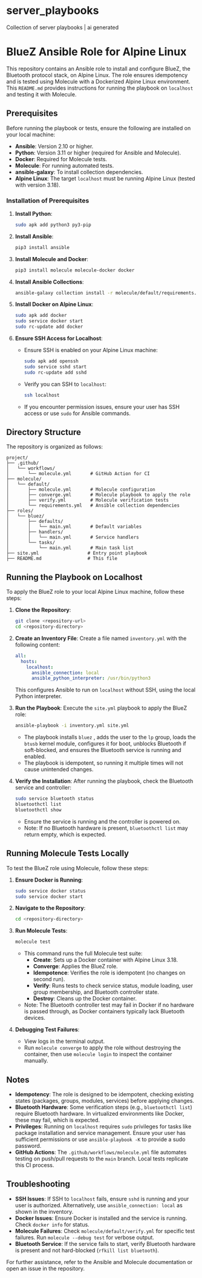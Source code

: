 # server_playbooks
Collection of server playbooks | ai generated 



# BlueZ Ansible Role for Alpine Linux

This repository contains an Ansible role to install and configure BlueZ, the Bluetooth protocol stack, on Alpine Linux. The role ensures idempotency and is tested using Molecule with a Dockerized Alpine Linux environment. This `README.md` provides instructions for running the playbook on `localhost` and testing it with Molecule.

## Prerequisites

Before running the playbook or tests, ensure the following are installed on your local machine:

- **Ansible**: Version 2.10 or higher.
- **Python**: Version 3.11 or higher (required for Ansible and Molecule).
- **Docker**: Required for Molecule tests.
- **Molecule**: For running automated tests.
- **ansible-galaxy**: To install collection dependencies.
- **Alpine Linux**: The target `localhost` must be running Alpine Linux (tested with version 3.18).

### Installation of Prerequisites

1. **Install Python**:
   ```bash
   sudo apk add python3 py3-pip
   ```

2. **Install Ansible**:
   ```bash
   pip3 install ansible
   ```

3. **Install Molecule and Docker**:
   ```bash
   pip3 install molecule molecule-docker docker
   ```

4. **Install Ansible Collections**:
   ```bash
   ansible-galaxy collection install -r molecule/default/requirements.yml
   ```

5. **Install Docker on Alpine Linux**:
   ```bash
   sudo apk add docker
   sudo service docker start
   sudo rc-update add docker
   ```

6. **Ensure SSH Access for Localhost**:
   - Ensure SSH is enabled on your Alpine Linux machine:
     ```bash
     sudo apk add openssh
     sudo service sshd start
     sudo rc-update add sshd
     ```
   - Verify you can SSH to `localhost`:
     ```bash
     ssh localhost
     ```
   - If you encounter permission issues, ensure your user has SSH access or use `sudo` for Ansible commands.

## Directory Structure

The repository is organized as follows:

```
project/
├── .github/
│   └── workflows/
│       └── molecule.yml       # GitHub Action for CI
├── molecule/
│   └── default/
│       ├── molecule.yml       # Molecule configuration
│       ├── converge.yml       # Molecule playbook to apply the role
│       ├── verify.yml         # Molecule verification tests
│       └── requirements.yml   # Ansible collection dependencies
├── roles/
│   └── bluez/
│       ├── defaults/
│       │   └── main.yml       # Default variables
│       ├── handlers/
│       │   └── main.yml       # Service handlers
│       └── tasks/
│           └── main.yml       # Main task list
├── site.yml                  # Entry point playbook
├── README.md                 # This file
```

## Running the Playbook on Localhost

To apply the BlueZ role to your local Alpine Linux machine, follow these steps:

1. **Clone the Repository**:
   ```bash
   git clone <repository-url>
   cd <repository-directory>
   ```

2. **Create an Inventory File**:
   Create a file named `inventory.yml` with the following content:
   ```yaml
   all:
     hosts:
       localhost:
         ansible_connection: local
         ansible_python_interpreter: /usr/bin/python3
   ```

   This configures Ansible to run on `localhost` without SSH, using the local Python interpreter.

3. **Run the Playbook**:
   Execute the `site.yml` playbook to apply the BlueZ role:
   ```bash
   ansible-playbook -i inventory.yml site.yml
   ```

   - The playbook installs `bluez` , adds the user to the `lp` group, loads the `btusb` kernel module, configures it for boot, unblocks Bluetooth if soft-blocked, and ensures the Bluetooth service is running and enabled.
   - The playbook is idempotent, so running it multiple times will not cause unintended changes.

4. **Verify the Installation**:
   After running the playbook, check the Bluetooth service and controller:
   ```bash
   sudo service bluetooth status
   bluetoothctl list
   bluetoothctl show
   ```
   - Ensure the service is running and the controller is powered on.
   - Note: If no Bluetooth hardware is present, `bluetoothctl list` may return empty, which is expected.

## Running Molecule Tests Locally

To test the BlueZ role using Molecule, follow these steps:

1. **Ensure Docker is Running**:
   ```bash
   sudo service docker status
   sudo service docker start
   ```

2. **Navigate to the Repository**:
   ```bash
   cd <repository-directory>
   ```

3. **Run Molecule Tests**:
   ```bash
   molecule test
   ```

   - This command runs the full Molecule test suite:
     - **Create**: Sets up a Docker container with Alpine Linux 3.18.
     - **Converge**: Applies the BlueZ role.
     - **Idempotence**: Verifies the role is idempotent (no changes on second run).
     - **Verify**: Runs tests to check service status, module loading, user group membership, and Bluetooth controller state.
     - **Destroy**: Cleans up the Docker container.
   - Note: The Bluetooth controller test may fail in Docker if no hardware is passed through, as Docker containers typically lack Bluetooth devices.

4. **Debugging Test Failures**:
   - View logs in the terminal output.
   - Run `molecule converge` to apply the role without destroying the container, then use `molecule login` to inspect the container manually.

## Notes

- **Idempotency**: The role is designed to be idempotent, checking existing states (packages, groups, modules, services) before applying changes.
- **Bluetooth Hardware**: Some verification steps (e.g., `bluetoothctl list`) require Bluetooth hardware. In virtualized environments like Docker, these may fail, which is expected.
- **Privileges**: Running on `localhost` requires `sudo` privileges for tasks like package installation and service management. Ensure your user has sufficient permissions or use `ansible-playbook -K` to provide a sudo password.
- **GitHub Actions**: The `.github/workflows/molecule.yml` file automates testing on push/pull requests to the `main` branch. Local tests replicate this CI process.

## Troubleshooting

- **SSH Issues**: If SSH to `localhost` fails, ensure `sshd` is running and your user is authorized. Alternatively, use `ansible_connection: local` as shown in the inventory.
- **Docker Issues**: Ensure Docker is installed and the service is running. Check `docker info` for status.
- **Molecule Failures**: Check `molecule/default/verify.yml` for specific test failures. Run `molecule --debug test` for verbose output.
- **Bluetooth Service**: If the service fails to start, verify Bluetooth hardware is present and not hard-blocked (`rfkill list bluetooth`).

For further assistance, refer to the Ansible and Molecule documentation or open an issue in the repository.